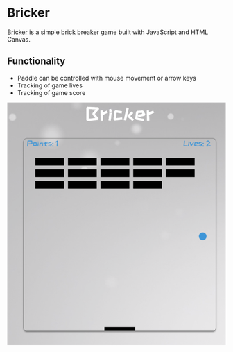 # Bricker

[Bricker](http://www.sarahwalloga.com/Bricker/) is a simple brick breaker game built with JavaScript and HTML Canvas.

## Functionality
* Paddle can be controlled with mouse movement or arrow keys
* Tracking of game lives
* Tracking of game score

![bricker-screenshot](https://github.com/swalloga/Bricker/blob/master/assets/Bricker.png)
